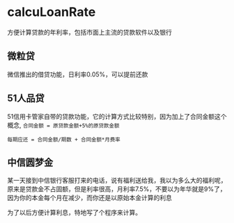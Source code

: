 # calcuLoanRate
方便计算贷款的年利率，包括市面上主流的贷款软件以及银行

## 微粒贷
微信推出的借贷功能，日利率0.05%，可以提前还款

## 51人品贷
51信用卡管家自带的贷款功能，它的计算方式比较特别，因为加上了合同金额这个概念, `合同金额 = 原贷款金额+5%的原贷款金额`
```
每期应还 = 合同金额/期数 + 合同金额*月费率
```

## 中信圆梦金
某一天接到中信银行客服打来的电话，说有福利送给我，我以为多么大的福利呢，原来是贷款金不占固额，但是利率很高，月利率7.5%，不要以为年华就是9%了，因为你的本金每个月在减少，而你还是以原始本金计算的利息

为了以后方便计算利息，特地写了个程序来计算。
